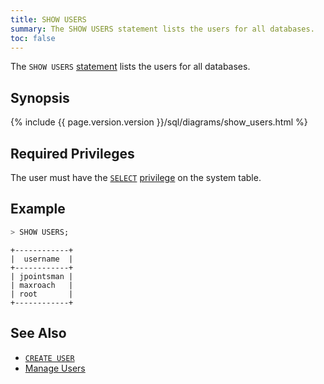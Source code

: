 ```yaml
---
title: SHOW USERS
summary: The SHOW USERS statement lists the users for all databases.
toc: false
---
```


The `SHOW USERS` [statement](sql-statements.html) lists the users for all databases.

<div id="toc"></div>

## Synopsis

<div>
{% include {{ page.version.version }}/sql/diagrams/show_users.html %}
</div>

## Required Privileges

The user must have the [`SELECT`](select-clause.html) [privilege](privileges.html) on the system table.

## Example

~~~ sql
> SHOW USERS;
~~~

~~~
+------------+
|  username  |
+------------+
| jpointsman |
| maxroach   |
| root       |
+------------+
~~~

## See Also

- [`CREATE USER`](create-user.html)
- [Manage Users](create-and-manage-users.html)
